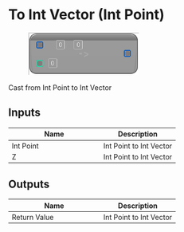 # To Int Vector (Int Point)

<div align="left" data-full-width="false">

<figure><img src="../../../../.gitbook/assets/To_Int_Vector_(Int_Point).png" alt=""><figcaption></figcaption></figure>

</div>

Cast from Int Point to Int Vector

## Inputs

<table><thead><tr><th width="170">Name</th><th>Description</th></tr></thead><tbody><tr><td>Int Point</td><td>Int Point to Int Vector</td></tr><tr><td>Z</td><td>Int Point to Int Vector</td></tr></tbody></table>

## Outputs

<table><thead><tr><th width="170">Name</th><th>Description</th></tr></thead><tbody><tr><td>Return Value</td><td>Int Point to Int Vector</td></tr></tbody></table>
